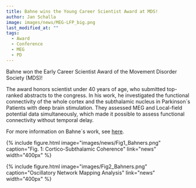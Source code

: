 ```yaml
---
title: Bahne wins the Young Career Scientist Award at MDS!
author: Jan Schalla
image: images/news/MEG-LFP_big.png
last_modified_at: ""
tags:
  - Award
  - Conference
  - MEG
  - PD
---
```


<!-- excerpt start -->
Bahne won the Early Career Scientist Award of the Movement Disorder Society (MDS)! 
<!-- excerpt end -->

The award honors scientist under 40 years of age, who submitted top-ranked abstracts to the congress. 
In his work, he investigated the functional connectivity of the whole cortex and the subthalamic nucleus in Parkinson´s Patients with deep brain stimulation. 
They assessed MEG and Local-field potential data simultaneously, which made it possible to assess functional connectivity without temporal delay.

For more information on Bahne´s work, see [here](https://www.mdsabstracts.org/abstract/oscillatory-network-mapping-of-deep-brain-stimulation-outcomes-in-parkinsons-disease/).

{%
  include figure.html
  image="images/news/Fig1_Bahners.png"
  caption="Fig. 1: Cortico-Subthalamic Coherence"
  link="news"
  width="400px"
%}

{%
  include figure.html
  image="images/Fig2_Bahners.png"
  caption="Oscillatory Network Mapping Analysis"
  link="news"
  width="400px"
%}
